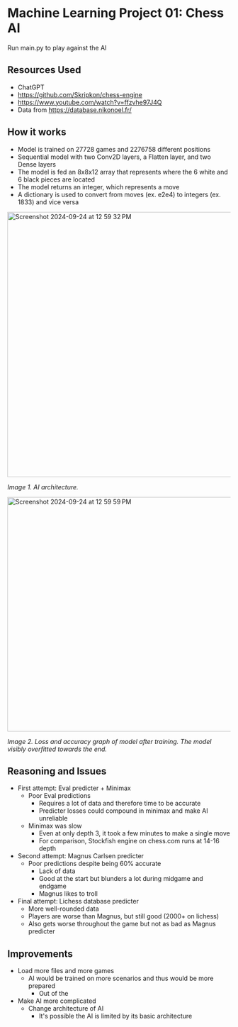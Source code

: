 # Machine Learning Project 01: Chess AI
Run main.py to play against the AI

## Resources Used
- ChatGPT
- https://github.com/Skripkon/chess-engine
- https://www.youtube.com/watch?v=ffzvhe97J4Q
- Data from https://database.nikonoel.fr/

## How it works
- Model is trained on 27728 games and 2276758 different positions
- Sequential model with two Conv2D layers, a Flatten layer, and two Dense layers
- The model is fed an 8x8x12 array that represents where the 6 white and 6 black pieces are located
- The model returns an integer, which represents a move
- A dictionary is used to convert from moves (ex. e2e4) to integers (ex. 1833) and vice versa

<img width="598" alt="Screenshot 2024-09-24 at 12 59 32 PM" src="https://github.com/user-attachments/assets/498bce57-5e56-4911-bfd9-9ef051b0c706">

*Image 1. AI architecture.*

<img width="529" alt="Screenshot 2024-09-24 at 12 59 59 PM" src="https://github.com/user-attachments/assets/0c006625-2c78-4b52-b66e-c3fd58906798">

*Image 2. Loss and accuracy graph of model after training. The model visibly overfitted towards the end.*

## Reasoning and Issues
- First attempt: Eval predicter + Minimax
  - Poor Eval predictions
    - Requires a lot of data and therefore time to be accurate
    - Predicter losses could compound in minimax and make AI unreliable
  - Minimax was slow
    - Even at only depth 3, it took a few minutes to make a single move
    - For comparison, Stockfish engine on chess.com runs at 14-16 depth
- Second attempt: Magnus Carlsen predicter
  - Poor predictions despite being 60% accurate
    -  Lack of data
      - Good at the start but blunders a lot during midgame and endgame
    -  Magnus likes to troll
- Final attempt: Lichess database predicter
  -  More well-rounded data
  -  Players are worse than Magnus, but still good (2000+ on lichess)
  -  Also gets worse throughout the game but not as bad as Magnus predicter

## Improvements
- Load more files and more games
  - AI would be trained on more scenarios and thus would be more prepared
    - Out of the 
- Make AI more complicated
  - Change architecture of AI
    - It's possible the AI is limited by its basic architecture
